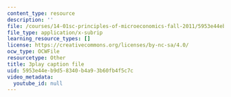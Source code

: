 ```yaml
---
content_type: resource
description: ''
file: /courses/14-01sc-principles-of-microeconomics-fall-2011/5953e44eb9d58340b4a93b60fb4f5c7c_FWkzErtrlIw.srt
file_type: application/x-subrip
learning_resource_types: []
license: https://creativecommons.org/licenses/by-nc-sa/4.0/
ocw_type: OCWFile
resourcetype: Other
title: 3play caption file
uid: 5953e44e-b9d5-8340-b4a9-3b60fb4f5c7c
video_metadata:
  youtube_id: null
---
```

